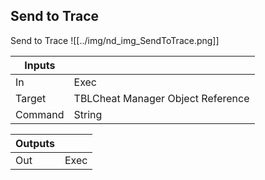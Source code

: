 ## Send to Trace
Send to Trace
![[../img/nd_img_SendToTrace.png]]

|Inputs||
|--|--|
| In | Exec |
| Target | TBLCheat Manager Object Reference |
| Command | String |

|Outputs||
|--|--|
| Out | Exec |
